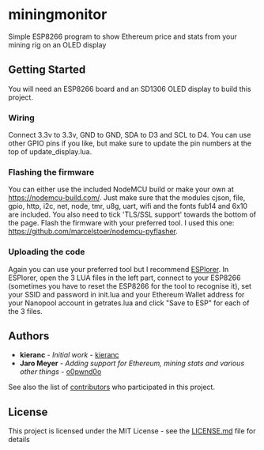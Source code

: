 # miningmonitor

Simple ESP8266 program to show Ethereum price and stats from your mining rig on an OLED display

## Getting Started

You will need an ESP8266 board and an SD1306 OLED display to build this project.

### Wiring

Connect 3.3v to 3.3v, GND to GND, SDA to D3 and SCL to D4. You can use other GPIO pins if you like, but make sure to update the pin numbers at the top of update_display.lua.

### Flashing the firmware

You can either use the included NodeMCU build or make your own at https://nodemcu-build.com/. Just make sure that the modules cjson, file, gpio, http, i2c, net, node, tmr, u8g, uart, wifi and the fonts fub14 and 6x10 are included. You also need to tick 'TLS/SSL support' towards the bottom of the page. Flash the firmware with your preferred tool. I used this one: https://github.com/marcelstoer/nodemcu-pyflasher.

### Uploading the code

Again you can use your preferred tool but I recommend [ESPlorer](https://esp8266.ru/esplorer). In ESPlorer, open the 3 LUA files in the left part, connect to your ESP8266 (sometimes you have to reset the ESP8266 for the tool to recognise it), set your SSID and password in init.lua and your Ethereum Wallet address for your Nanopool account in getrates.lua and click "Save to ESP" for each of the 3 files.

## Authors

* **kieranc** - *Initial work* - [kieranc](https://hackaday.io/KieranC001)
* **Jaro Meyer** - *Adding support for Ethereum, mining stats and various other things* - [o0pwnd0o](https://github.com/o0pwnd0o)

See also the list of [contributors](https://github.com/your/project/contributors) who participated in this project.

## License

This project is licensed under the MIT License - see the [LICENSE.md](LICENSE.md) file for details
